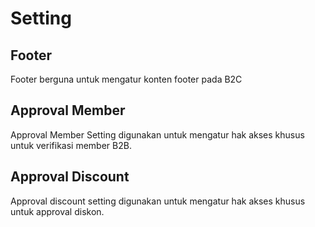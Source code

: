 # Setting

## Footer

Footer berguna untuk mengatur konten footer pada B2C

## Approval Member 

Approval Member Setting digunakan untuk mengatur hak akses khusus untuk verifikasi member B2B.

## Approval Discount

Approval discount setting digunakan untuk mengatur hak akses khusus untuk approval diskon.



